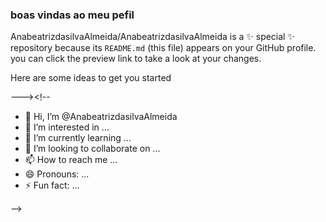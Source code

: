 ### boas vindas ao meu pefil


AnabeatrizdasilvaAlmeida/AnabeatrizdasilvaAlmeida is a ✨ special ✨ repository because its `README.md` (this file) appears on your GitHub profile. 
you can click the preview link to take a look at your changes.

Here are some ideas to get you started

---><!--
- 👋 Hi, I’m @AnabeatrizdasilvaAlmeida
- 👀 I’m interested in ...
- 🌱 I’m currently learning ...
- 💞️ I’m looking to collaborate on ...
- 📫 How to reach me ...
- 😄 Pronouns: ...
- ⚡ Fun fact: ...

<!---
--->
-->
